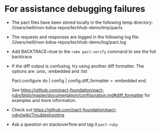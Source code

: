 # For assistance debugging failures

* The pact files have been stored locally in the following temp directory:
    /Users/neill/non-bdna-repos/techhub-demo/tmp/pacts

* The requests and responses are logged in the following log file:
    /Users/neill/non-bdna-repos/techhub-demo/log/pact.log

* Add BACKTRACE=true to the `rake pact:verify` command to see the full backtrace

* If the diff output is confusing, try using another diff formatter.
  The options are :unix, :embedded and :list

    Pact.configure do | config |
      config.diff_formatter = :embedded
    end

  See https://github.com/pact-foundation/pact-ruby/blob/master/documentation/configuration.md#diff_formatter for examples and more information.

* Check out https://github.com/pact-foundation/pact-ruby/wiki/Troubleshooting

* Ask a question on stackoverflow and tag it `pact-ruby`


